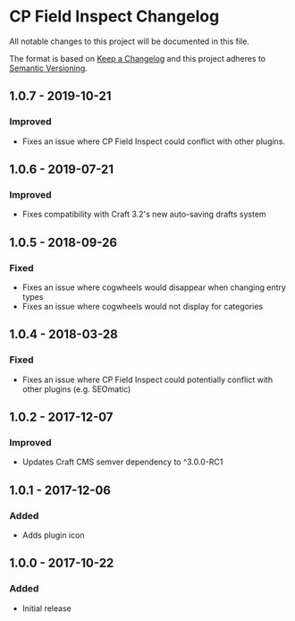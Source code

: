 # CP Field Inspect Changelog

All notable changes to this project will be documented in this file.

The format is based on [Keep a Changelog](http://keepachangelog.com/) and this project adheres to [Semantic Versioning](http://semver.org/).

## 1.0.7 - 2019-10-21
### Improved
- Fixes an issue where CP Field Inspect could conflict with other plugins.

## 1.0.6 - 2019-07-21
### Improved
- Fixes compatibility with Craft 3.2's new auto-saving drafts system

## 1.0.5 - 2018-09-26
### Fixed
- Fixes an issue where cogwheels would disappear when changing entry types
- Fixes an issue where cogwheels would not display for categories

## 1.0.4 - 2018-03-28
### Fixed
- Fixes an issue where CP Field Inspect could potentially conflict with other plugins (e.g. SEOmatic)

## 1.0.2 - 2017-12-07
### Improved
- Updates Craft CMS semver dependency to ^3.0.0-RC1

## 1.0.1 - 2017-12-06
### Added
- Adds plugin icon

## 1.0.0 - 2017-10-22
### Added
- Initial release
